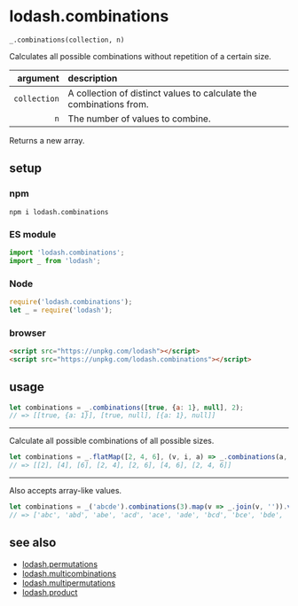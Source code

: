 # lodash.combinations

`_.combinations(collection, n)`

Calculates all possible combinations without repetition of a certain size.

| argument | description |
| ---: | :--- |
| `collection` | A collection of distinct values to calculate the combinations from. |
| `n` | The number of values to combine. |

Returns a new array.

## setup

### npm

```shell
npm i lodash.combinations
```

### ES module

```javascript
import 'lodash.combinations';
import _ from 'lodash';
```

### Node

```javascript
require('lodash.combinations');
let _ = require('lodash');
```

### browser

```html
<script src="https://unpkg.com/lodash"></script>
<script src="https://unpkg.com/lodash.combinations"></script>
```

## usage

```javascript
let combinations = _.combinations([true, {a: 1}, null], 2);
// => [[true, {a: 1}], [true, null], [{a: 1}, null]]
```

---

Calculate all possible combinations of all possible sizes.

```javascript
let combinations = _.flatMap([2, 4, 6], (v, i, a) => _.combinations(a, i + 1));
// => [[2], [4], [6], [2, 4], [2, 6], [4, 6], [2, 4, 6]]
```

---

Also accepts array-like values.

```javascript
let combinations = _('abcde').combinations(3).map(v => _.join(v, '')).value();
// => ['abc', 'abd', 'abe', 'acd', 'ace', 'ade', 'bcd', 'bce', 'bde', 'cde']
```

## see also

- [lodash.permutations](https://github.com/SeregPie/lodash.permutations)
- [lodash.multicombinations](https://github.com/SeregPie/lodash.multicombinations)
- [lodash.multipermutations](https://github.com/SeregPie/lodash.multipermutations)
- [lodash.product](https://github.com/SeregPie/lodash.product)
